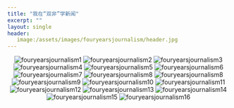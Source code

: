 ```yaml
---
title: "我在“双非”学新闻"
excerpt: ""
layout: single
header:
   image:/assets/images/fouryearsjournalism/header.jpg
---
```

<div style="text-align: center;">
  <img src="/assets/images/fouryearsjournalism/1.jpg" alt="fouryearsjournalism1">
  <img src="/assets/images/fouryearsjournalism/2.jpg" alt="fouryearsjournalism2">
  <img src="/assets/images/fouryearsjournalism/3.jpg" alt="fouryearsjournalism3">
  <img src="/assets/images/fouryearsjournalism/4.jpg" alt="fouryearsjournalism4">
  <img src="/assets/images/fouryearsjournalism/5.jpg" alt="fouryearsjournalism5">
  <img src="/assets/images/fouryearsjournalism/6.jpg" alt="fouryearsjournalism6">
  <img src="/assets/images/fouryearsjournalism/7.jpg" alt="fouryearsjournalism7">
  <img src="/assets/images/fouryearsjournalism/8.jpg" alt="fouryearsjournalism8">
  <img src="/assets/images/fouryearsjournalism/8.jpg" alt="fouryearsjournalism8">
  <img src="/assets/images/fouryearsjournalism/9.jpg" alt="fouryearsjournalism9">
  <img src="/assets/images/fouryearsjournalism/10.jpg" alt="fouryearsjournalism10">
  <img src="/assets/images/fouryearsjournalism/11.jpg" alt="fouryearsjournalism11">
  <img src="/assets/images/fouryearsjournalism/12.jpg" alt="fouryearsjournalism12">
  <img src="/assets/images/fouryearsjournalism/13.jpg" alt="fouryearsjournalism13">
  <img src="/assets/images/fouryearsjournalism/14.jpg" alt="fouryearsjournalism14">
  <img src="/assets/images/fouryearsjournalism/15.jpg" alt="fouryearsjournalism15">
  <img src="/assets/images/fouryearsjournalism/16.jpg" alt="fouryearsjournalism16">
</div>


